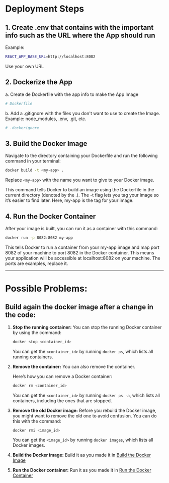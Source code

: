 # Deployment Steps

## 1. Create .env that contains with the important info such as the URL where the App should run
Example:

```bash
REACT_APP_BASE_URL=http://localhost:8082
```

Use your own URL


## 2. Dockerize the App
a. Create de Dockerfile with the app info to make the App Image

```bash
# Dockerfile
```

b. Add a .gitignore with the files you don't want to use to create the Image. Example: node_modules, .env, .git, etc.

```bash
# .dockerignore
```

## 3. Build the Docker Image
Navigate to the directory containing your Dockerfile and run the following command in your terminal:

```bash
docker build -t <my-app> .
```

Replace ```<my-app>``` with the name you want to give to your Docker image.

This command tells Docker to build an image using the Dockerfile in the current directory (denoted by the .). The -t flag lets you tag your image so it’s easier to find later. Here, my-app is the tag for your image.


## 4. Run the Docker Container
After your image is built, you can run it as a container with this command:

```bash
docker run -p 8082:8082 my-app
```

This tells Docker to run a container from your my-app image and map port 8082 of your machine to port 8082 in the Docker container. This means your application will be accessible at localhost:8082 on your machine. The ports are examples, replace it.


---
# Possible Problems:

## Build again the docker image after a change in the code:

1. **Stop the running container:** You can stop the running Docker container by using the command:

    ```bash
    docker stop <container_id>
    ```

    You can get the ```<container_id>``` by running  ```docker ps```, which lists all running containers.


1. **Remove the container:** You can also remove the container.

    Here’s how you can remove a Docker container:

    ```bash
    docker rm <container_id>
    ```

    You can get the ```<container_id>``` by running  ```docker ps -a```, which lists all containers, including the ones that are stopped.


1. **Remove the old Docker image:** Before you rebuild the Docker image, you might want to remove the old one to avoid confusion. You can do this with the command:

    ```bash
    docker rmi <image_id>
    ```

    You can get the ```<image_id>``` by running  ```docker images```, which lists all Docker images.


1. **Build the Docker image:** Build it as you made it in [Build the Docker Image](#3-build-the-docker-image)

1. **Run the Docker container:** Run it as you made it in [Run the Docker Container](#4-run-the-docker-container)